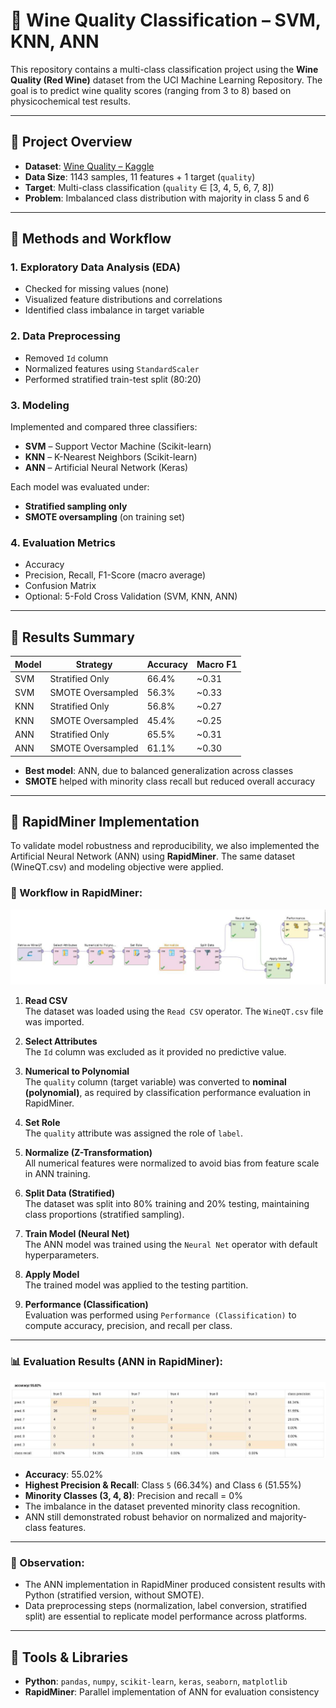 # 🍷 Wine Quality Classification – SVM, KNN, ANN

This repository contains a multi-class classification project using the **Wine Quality (Red Wine)** dataset from the UCI Machine Learning Repository. The goal is to predict wine quality scores (ranging from 3 to 8) based on physicochemical test results.

---

## 📌 Project Overview

- **Dataset**: [Wine Quality – Kaggle]([https://archive.ics.uci.edu/ml/datasets/wine+quality](https://www.kaggle.com/datasets/yasserh/wine-quality-dataset))
- **Data Size**: 1143 samples, 11 features + 1 target (`quality`)
- **Target**: Multi-class classification (`quality` ∈ [3, 4, 5, 6, 7, 8])
- **Problem**: Imbalanced class distribution with majority in class 5 and 6

---

## 🧪 Methods and Workflow

### 1. Exploratory Data Analysis (EDA)
- Checked for missing values (none)
- Visualized feature distributions and correlations
- Identified class imbalance in target variable

### 2. Data Preprocessing
- Removed `Id` column
- Normalized features using `StandardScaler`
- Performed stratified train-test split (80:20)

### 3. Modeling
Implemented and compared three classifiers:
- **SVM** – Support Vector Machine (Scikit-learn)
- **KNN** – K-Nearest Neighbors (Scikit-learn)
- **ANN** – Artificial Neural Network (Keras)

Each model was evaluated under:
- **Stratified sampling only**
- **SMOTE oversampling** (on training set)

### 4. Evaluation Metrics
- Accuracy
- Precision, Recall, F1-Score (macro average)
- Confusion Matrix
- Optional: 5-Fold Cross Validation (SVM, KNN, ANN)

---

## 🏁 Results Summary

| Model | Strategy           | Accuracy | Macro F1 |
|-------|--------------------|----------|----------|
| SVM   | Stratified Only    | 66.4%    | ~0.31    |
| SVM   | SMOTE Oversampled  | 56.3%    | ~0.33    |
| KNN   | Stratified Only    | 56.8%    | ~0.27    |
| KNN   | SMOTE Oversampled  | 45.4%    | ~0.25    |
| ANN   | Stratified Only    | 65.5%    | ~0.31    |
| ANN   | SMOTE Oversampled  | 61.1%    | ~0.30    |

- **Best model**: ANN, due to balanced generalization across classes
- **SMOTE** helped with minority class recall but reduced overall accuracy

---

## 🔧 RapidMiner Implementation

To validate model robustness and reproducibility, we also implemented the Artificial Neural Network (ANN) using **RapidMiner**. The same dataset (WineQT.csv) and modeling objective were applied.

### 🧭 Workflow in RapidMiner:
![RapidMiner Workflow](images/rapidminer_1.png)
1. **Read CSV**  
   The dataset was loaded using the `Read CSV` operator. The `WineQT.csv` file was imported.

2. **Select Attributes**  
   The `Id` column was excluded as it provided no predictive value.

3. **Numerical to Polynomial**  
   The `quality` column (target variable) was converted to **nominal (polynomial)**, as required by classification performance evaluation in RapidMiner.

4. **Set Role**  
   The `quality` attribute was assigned the role of `label`.

5. **Normalize (Z-Transformation)**  
   All numerical features were normalized to avoid bias from feature scale in ANN training.

6. **Split Data (Stratified)**  
   The dataset was split into 80% training and 20% testing, maintaining class proportions (stratified sampling).

7. **Train Model (Neural Net)**  
   The ANN model was trained using the `Neural Net` operator with default hyperparameters.

8. **Apply Model**  
   The trained model was applied to the testing partition.

9. **Performance (Classification)**  
   Evaluation was performed using `Performance (Classification)` to compute accuracy, precision, and recall per class.

---

### 📊 Evaluation Results (ANN in RapidMiner):
![RapidMiner Results](images/rapidminer_1.1.png)
- **Accuracy**: 55.02%
- **Highest Precision & Recall**: Class `5` (66.34%) and Class `6` (51.55%)
- **Minority Classes (3, 4, 8)**: Precision and recall = 0%
- The imbalance in the dataset prevented minority class recognition.
- ANN still demonstrated robust behavior on normalized and majority-class features.

---

### 📝 Observation:

- The ANN implementation in RapidMiner produced consistent results with Python (stratified version, without SMOTE).
- Data preprocessing steps (normalization, label conversion, stratified split) are essential to replicate model performance across platforms.

---

## 🧰 Tools & Libraries

- **Python**: `pandas`, `numpy`, `scikit-learn`, `keras`, `seaborn`, `matplotlib`
- **RapidMiner**: Parallel implementation of ANN for evaluation consistency

